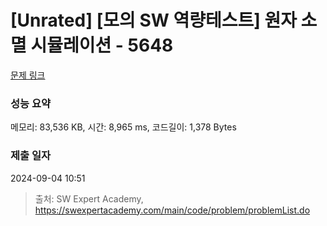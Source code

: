 # [Unrated] [모의 SW 역량테스트] 원자 소멸 시뮬레이션 - 5648 

[문제 링크](https://swexpertacademy.com/main/code/problem/problemDetail.do?contestProbId=AWXRFInKex8DFAUo) 

### 성능 요약

메모리: 83,536 KB, 시간: 8,965 ms, 코드길이: 1,378 Bytes

### 제출 일자

2024-09-04 10:51



> 출처: SW Expert Academy, https://swexpertacademy.com/main/code/problem/problemList.do